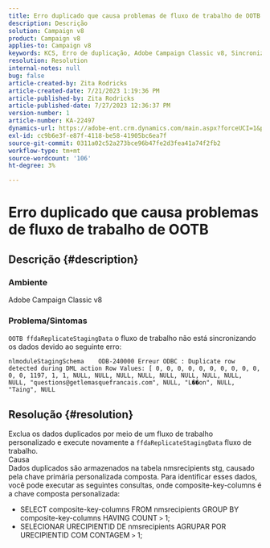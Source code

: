 ```yaml
---
title: Erro duplicado que causa problemas de fluxo de trabalho de OOTB
description: Descrição
solution: Campaign v8
product: Campaign v8
applies-to: Campaign v8
keywords: KCS, Erro de duplicação, Adobe Campaign Classic v8, Sincronização de dados
resolution: Resolution
internal-notes: null
bug: false
article-created-by: Zita Rodricks
article-created-date: 7/21/2023 1:19:36 PM
article-published-by: Zita Rodricks
article-published-date: 7/27/2023 12:36:37 PM
version-number: 1
article-number: KA-22497
dynamics-url: https://adobe-ent.crm.dynamics.com/main.aspx?forceUCI=1&pagetype=entityrecord&etn=knowledgearticle&id=7bfa0e37-c927-ee11-9966-6045bd0065b6
exl-id: cc9b6e3f-e87f-4118-be58-41905bc6ea7f
source-git-commit: 0311a02c52a273bce96b47fe2d3fea41a74f2fb2
workflow-type: tm+mt
source-wordcount: '106'
ht-degree: 3%

---
```


# Erro duplicado que causa problemas de fluxo de trabalho de OOTB

## Descrição {#description}


### Ambiente

Adobe Campaign Classic v8

### Problema/Sintomas

`OOTB ffdaReplicateStagingData` o fluxo de trabalho não está sincronizando os dados devido ao seguinte erro:

`nlmoduleStagingSchema    ODB-240000 Erreur ODBC : Duplicate row detected during DML action Row Values: [ 0, 0, 0, 0, 0, 0, 0, 0, 0, 0, 0, 0, 1197, 1, 1, NULL, NULL, NULL, NULL, NULL, NULL, NULL, NULL, NULL, "questions@getlemasquefrancais.com", NULL, "L��on", NULL, "Taing", NULL`




## Resolução {#resolution}


Exclua os dados duplicados por meio de um fluxo de trabalho personalizado e execute novamente a `ffdaReplicateStagingData` fluxo de trabalho.
<br>Causa <br>
Dados duplicados são armazenados na tabela nmsrecipients stg, causado pela chave primária personalizada composta. Para identificar esses dados, você pode executar as seguintes consultas, onde composite-key-columns é a chave composta personalizada:

- SELECT composite-key-columns FROM nmsrecipients GROUP BY composite-key-columns HAVING COUNT `>`  1;
- SELECIONAR URECIPIENTID DE nmsrecipients AGRUPAR POR URECIPIENTID COM CONTAGEM `>`  1;
